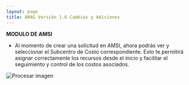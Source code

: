 ```yaml
---
layout: page
title: AM4G Versión 1.6 Cambios y Adiciones
---
```

**MODULO DE AMSI**

- Al momento de crear una solicitud en AMSI, ahora podrás ver y seleccionar el Subcentro de Costo correspondiente. Esto te permitirá asignar correctamente los recursos desde el inicio y facilitar el seguimiento y control de los costos asociados. 

![Procesar imagen](../../assets/images/Version1.6/Imagen1.png)


